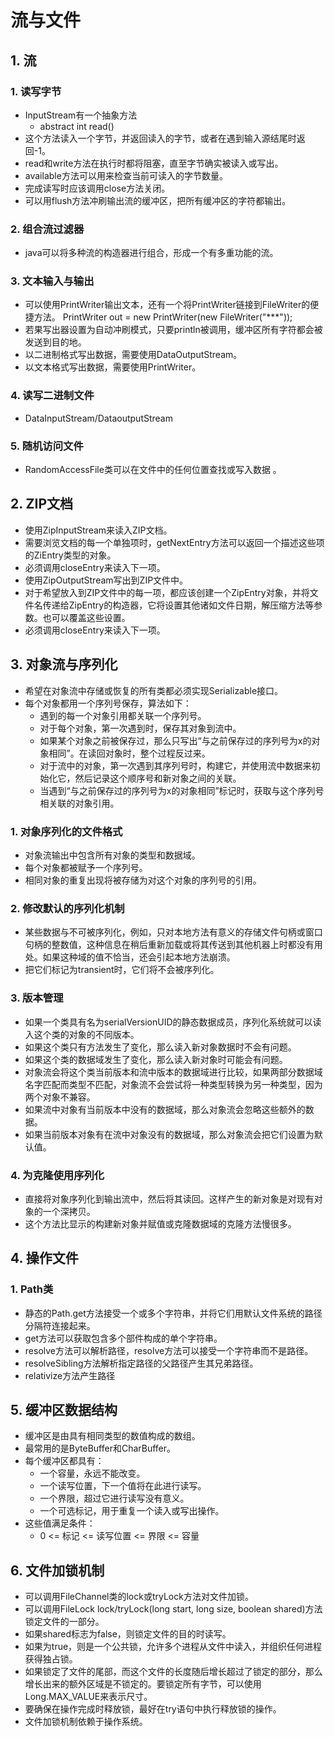 # 流与文件
## 1. 流
### 1. 读写字节
- InputStream有一个抽象方法
	- abstract int read()
- 这个方法读入一个字节，并返回读入的字节，或者在遇到输入源结尾时返回-1。
- read和write方法在执行时都将阻塞，直至字节确实被读入或写出。
- available方法可以用来检查当前可读入的字节数量。
- 完成读写时应该调用close方法关闭。
- 可以用flush方法冲刷输出流的缓冲区，把所有缓冲区的字符都输出。

### 2. 组合流过滤器
- java可以将多种流的构造器进行组合，形成一个有多重功能的流。

### 3. 文本输入与输出
- 可以使用PrintWriter输出文本，还有一个将PrintWriter链接到FileWriter的便捷方法。
		PrintWriter out = new PrintWriter(new FileWriter("***"));
- 若果写出器设置为自动冲刷模式，只要println被调用，缓冲区所有字符都会被发送到目的地。
- 以二进制格式写出数据，需要使用DataOutputStream。
- 以文本格式写出数据，需要使用PrintWriter。

### 4. 读写二进制文件
- DataInputStream/DataoutputStream

### 5. 随机访问文件
- RandomAccessFile类可以在文件中的任何位置查找或写入数据 。

## 2. ZIP文档
- 使用ZipInputStream来读入ZIP文档。
- 需要浏览文档的每一个单独项时，getNextEntry方法可以返回一个描述这些项的ZiEntry类型的对象。
- 必须调用closeEntry来读入下一项。
- 使用ZipOutputStream写出到ZIP文件中。
- 对于希望放入到ZIP文件中的每一项，都应该创建一个ZipEntry对象，并将文件名传递给ZipEntry的构造器，它将设置其他诸如文件日期，解压缩方法等参数。也可以覆盖这些设置。
- 必须调用closeEntry来读入下一项。

## 3. 对象流与序列化
- 希望在对象流中存储或恢复的所有类都必须实现Serializable接口。
- 每个对象都用一个序列号保存，算法如下：
	- 遇到的每一个对象引用都关联一个序列号。
	- 对于每个对象，第一次遇到时，保存其对象到流中。
	- 如果某个对象之前被保存过，那么只写出“与之前保存过的序列号为x的对象相同”。在读回对象时，整个过程反过来。
	- 对于流中的对象，第一次遇到其序列号时，构建它，并使用流中数据来初始化它，然后记录这个顺序号和新对象之间的关联。
	- 当遇到“与之前保存过的序列号为x的对象相同”标记时，获取与这个序列号相关联的对象引用。

### 1. 对象序列化的文件格式
- 对象流输出中包含所有对象的类型和数据域。
- 每个对象都被赋予一个序列号。
- 相同对象的重复出现将被存储为对这个对象的序列号的引用。

### 2. 修改默认的序列化机制
- 某些数据与不可被序列化，例如，只对本地方法有意义的存储文件句柄或窗口句柄的整数值，这种信息在稍后重新加载或将其传送到其他机器上时都没有用处。如果这种域的值不恰当，还会引起本地方法崩溃。
- 把它们标记为transient时，它们将不会被序列化。

### 3. 版本管理
- 如果一个类具有名为serialVersionUID的静态数据成员，序列化系统就可以读入这个类的对象的不同版本。
- 如果这个类只有方法发生了变化，那么读入新对象数据时不会有问题。
- 如果这个类的数据域发生了变化，那么读入新对象时可能会有问题。
- 对象流会将这个类当前版本和流中版本的数据域进行比较，如果两部分数据域名字匹配而类型不匹配，对象流不会尝试将一种类型转换为另一种类型，因为两个对象不兼容。
- 如果流中对象有当前版本中没有的数据域，那么对象流会忽略这些额外的数据。
- 如果当前版本对象有在流中对象没有的数据域，那么对象流会把它们设置为默认值。

### 4. 为克隆使用序列化
- 直接将对象序列化到输出流中，然后将其读回。这样产生的新对象是对现有对象的一个深拷贝。
- 这个方法比显示的构建新对象并赋值或克隆数据域的克隆方法慢很多。

## 4. 操作文件
### 1. Path类
- 静态的Path.get方法接受一个或多个字符串，并将它们用默认文件系统的路径分隔符连接起来。
- get方法可以获取包含多个部件构成的单个字符串。
- resolve方法可以解析路径，resolve方法可以接受一个字符串而不是路径。
- resolveSibling方法解析指定路径的父路径产生其兄弟路径。
- relativize方法产生路径

## 5. 缓冲区数据结构
- 缓冲区是由具有相同类型的数值构成的数组。
- 最常用的是ByteBuffer和CharBuffer。
- 每个缓冲区都具有：
	- 一个容量，永远不能改变。
	- 一个读写位置，下一个值将在此进行读写。
	- 一个界限，超过它进行读写没有意义。
	- 一个可选标记，用于重复一个读入或写出操作。
- 这些值满足条件：
	- 0 <= 标记 <= 读写位置 <= 界限 <= 容量

## 6. 文件加锁机制
- 可以调用FileChannel类的lock或tryLock方法对文件加锁。
- 可以调用FileLock lock/tryLock(long start, long size, boolean shared)方法锁定文件的一部分。
- 如果shared标志为false，则锁定文件的目的时读写。
- 如果为true，则是一个公共锁，允许多个进程从文件中读入，并组织任何进程获得独占锁。
- 如果锁定了文件的尾部，而这个文件的长度随后增长超过了锁定的部分，那么增长出来的额外区域是不锁定的。要锁定所有字节，可以使用Long.MAX_VALUE来表示尺寸。
- 要确保在操作完成时释放锁，最好在try语句中执行释放锁的操作。
- 文件加锁机制依赖于操作系统。
